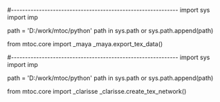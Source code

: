 #------------------------------------------------------------
import sys
import imp

path = 'D:/work/mtoc/python'
path in sys.path or sys.path.append(path)


from mtoc.core import _maya
_maya.export_tex_data()

#------------------------------------------------------------
import sys
import imp

path = 'D:/work/mtoc/python'
path in sys.path or sys.path.append(path)


from mtoc.core import _clarisse
_clarisse.create_tex_network()
